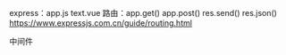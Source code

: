 express：app.js text.vue
路由：app.get() app.post() res.send() res.json()
      https://www.expressjs.com.cn/guide/routing.html

中间件